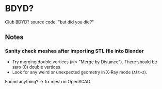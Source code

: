 # BDYD?

Club BDYD? source code. 
"but did you die?"

## Notes

### Sanity check meshes after importing STL file into Blender

- Try merging double vertices (`M` > "Merge by Distance").  There should be zero (0) double vertices. 
- Look for any weird or unexpected geometry in X-Ray mode (`Alt+Z`). 

Found anything? -> fix mesh in OpenSCAD. 